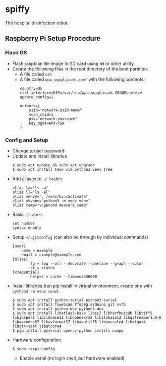 # spiffy
The hospital disinfection robot.

## Raspberry Pi Setup Procedure

### Flash OS
* Flash raspbian lite image to SD card using `dd` or other utility
* Create the following files in the root directory of the boot partition:
    * A file called `ssh`
    * A file called `wpa_supplicant.conf` with the following contents:
        ```
        country=US
        ctrl_interface=DIR=/var/run/wpa_supplicant GROUP=netdev
        update_config=1

        network={
            ssid="network-ssid-name"
            scan_ssid=1
            psk="network-password"
            key_mgmt=WPA-PSK
        }
        ```

### Config and Setup
* Change `pi`user password
* Update and install libraries
    ```
    $ sudo apt update && sudo apt upgrade
    $ sudo apt install tmux vim python3-venv tree
    ```
    <!---
    TODO: Update installed packages and add git aliases, .vimrc, etc.
    -->
* Add aliases to `~/.bashrc`
    ```
    alias la="ls -a"
    alias ll="ls -al"
    alias venvy=". /venv/bin/activate"
    alias mkvenv="python3 -m venv venv"
    alias temp="vcgencmd measure_temp"
    ```
* Basic `~/.vimrc`
    ```
    set number
    syntax enable
    ```
* Setup `~/.gitconfig` (can also be through by individual commands)
    ```
    [user]
        name = example
        email = example@example.com
    [alias]
            lg = log --all --decorate --oneline --graph --color
            st = status
    [credential]
            helper = cache --timeout=36000
    ```
* Install libraries (run pip install in virtual environment, create one with `python3 -m venv venv`)
    ```
    $ sudo apt install python-serial python3-serial
    $ sudo apt install fswebcam ffmpeg arduino git xvfb
    $ sudo apt install python-dev python3-dev
    $ sudo apt install libatlas3-base libsz2 libharfbuzz0b libtiff5 libjasper1 libilmbase12 libopenexr22 libilmbase12 libgstreamer1.0-0 libavcodec57 libavformat57 libavutil55 libswscale4 libqtgui4 libqt4-test libqtcore4
    $ pip install pyserial opencv-python imutils numpy
    ```
    <!---
    TODO: `pip install serial` needed?
    -->
* Hardware configuration
    ```
    $ sudo raspi-config
    ```
    * Enable serial (no login shell, but hardware enabled)
